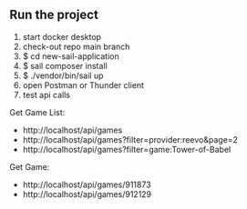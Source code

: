 ## Run the project

1. start docker desktop
2. check-out repo main branch 
3. $ cd new-sail-application
4. $ sail composer install
5. $ ./vendor/bin/sail up
6. open Postman or Thunder client
7. test api calls

Get Game List:
- http://localhost/api/games
- http://localhost/api/games?filter=provider:reevo&page=2
- http://localhost/api/games?filter=game:Tower-of-Babel

Get Game:
- http://localhost/api/games/911873
- http://localhost/api/games/912129
